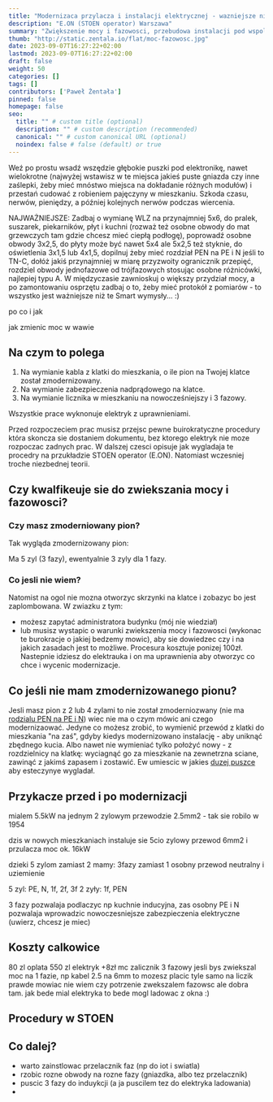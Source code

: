 ```yaml
---
title: "Modernizaca przylacza i instalacji elektrycznej - wazniejsze niz smart home1"
description: "E.ON (STOEN operator) Warszawa"
summary: "Zwiększenie mocy i fazowosci, przebudowa instalacji pod wspolczene potrzeby. Zuzywamy coraz wicej energii elektrycznej. Linia zasilająca do mieszkania z rynku wtórnego może nie zapewnić Ci dość mocy jeśli zamierzasz przejść na indukcję czy używać klimatyzacji. Dowiedz się kiedy i jak wymienić ją aby uniknąć przykrych niespodzianek w przyszłości."
thumb: "http://static.zentala.io/flat/moc-fazowosc.jpg"
date: 2023-09-07T16:27:22+02:00
lastmod: 2023-09-07T16:27:22+02:00
draft: false
weight: 50
categories: []
tags: []
contributors: ['Paweł Żentała']
pinned: false
homepage: false
seo:
  title: "" # custom title (optional)
  description: "" # custom description (recommended)
  canonical: "" # custom canonical URL (optional)
  noindex: false # false (default) or true
---
```


Weź po prostu wsadź wszędzie głębokie puszki pod elektronikę, nawet wielokrotne (najwyżej wstawisz w te miejsca jakieś puste gniazda czy inne zaślepki, żeby mieć mnóstwo miejsca na dokładanie różnych modułów) i przestań cudować z robieniem pajęczyny w mieszkaniu. Szkoda czasu, nerwów, pieniędzy, a później kolejnych nerwów podczas wiercenia.

NAJWAŻNIEJSZE: Zadbaj o wymianę WLZ na przynajmniej 5x6, do pralek, suszarek, piekarników, płyt i kuchni (rozważ też osobne obwody do mat grzewczych tam gdzie chcesz mieć ciepłą podłogę), poprowadź osobne obwody 3x2,5, do płyty może być nawet 5x4 ale 5x2,5 też styknie, do oświetlenia 3x1,5 lub 4x1,5, dopilnuj żeby mieć rozdział PEN na PE i N jeśli to TN-C, dołóż jakiś przynajmniej w miarę przyzwoity ogranicznik przepięć, rozdziel obwody jednofazowe od trójfazowych stosując osobne różnicówki, najlepiej typu A. W międzyczasie zawnioskuj o większy przydział mocy, a po zamontowaniu osprzętu zadbaj o to, żeby mieć protokół z pomiarów - to wszystko jest ważniejsze niż te Smart wymysły... :)





po co i jak

jak zmienic moc w wawie

## Na czym to polega

1) Na wymianie kabla z klatki do mieszkania, o ile pion na Twojej klatce został zmodernizowany.
2) Na wymianie zabezpieczenia nadprądowego na klatce.
3) Na wymianie licznika w mieszkaniu na nowocześniejszy i 3 fazowy.

Wszystkie prace wyknonuje elektryk z uprawnieniami.

Przed rozpoczeciem prac musisz przejsc pewne buirokratyczne procedury która skoncza sie dostaniem dokumentu, bez ktorego elektryk nie moze rozpoczac zadnych prac. W dalszej czesci opisuje jak wygladaja te procedry na przukładzie STOEN operator (E.ON). Natomiast wczesniej troche niezbednej teorii.

## Czy kwalfikeuje sie do zwiekszania mocy i fazowosci?

### Czy masz zmoderniowany pion?

Tak wygląda zmodernizowany pion:

Ma 5 zyl (3 fazy), ewentyalnie 3 zyly dla 1 fazy.

### Co jesli nie wiem?
Natomist na ogol nie mozna otworzyc skrzynki na klatce i zobazyc bo jest zaplombowana. W zwiazku z tym:
* możesz zapytać administratora budynku (mój nie wiedział)
* lub musisz wystapic o warunki zwiekszenia mocy i fazowosci (wykonac te burokracje o jakiej bedzemy mowic), aby sie dowiedzec czy i na jakich zasadach jest to możliwe. Procesura kosztuje ponizej 100zł. Nastepnie idziesz do elektrauka i on ma uprawnienia aby otworzyc co chce i wycenic modernizacje.

## Co jeśli nie mam zmodernizowanego pionu?

Jesli masz pion z 2 lub 4 zylami to nie został zmoderniozwany (nie ma [rodzialu PEN na PE i N]()) wiec nie ma o czym mówic ani czego modernizaować. Jedyne co możesz zrobić, to wymienić przewód z klatki do mieszkania "na zaś", gdyby kiedys modernizowano instalację - aby uniknąć zbędnego kucia. Albo nawet nie wymieniać tylko położyć nowy - z rozdzielnicy na klatkę: wyciagnąć go za mieszkanie na zewnetrzna sciane, zawinąć z jakimś zapasem i zostawić. Ew umiescic w jakies [duzej puszce]() aby esteczynye wygladał.

## Przykacze przed i po modernizacji
mialem 5.5kW na jednym 2 zylowym przewodzie 2.5mm2 - tak sie robilo w 1954

dzis w nowych mieszkaniach instaluje sie 5cio zylowy przewod 6mm2 i przulacza moc ok. 16kW

dzieki 5 zylom zamiast 2 mamy:
3fazy zamiast 1
osobny przewod neutralny i uziemienie

5 zyl: PE, N, 1f, 2f, 3f
2 zyły: 1f, PEN

3 fazy pozwalaja podlaczyc np kuchnie inducyjna, zas osobny PE i N pozwalaja wprowadzic nowoczesniejsze zabezpieczenia elektryczne (uwierz, chcesz je miec)


## Koszty calkowice

80 zl oplata
550 zl elektryk
+8zł mc zalicznik 3 fazowy
jesli bys zwiekszal moc na 1 fazie, np kabel 2.5 na 6mm to mozesz placic tyle samo na liczik
prawde mowiac nie wiem czy potrzenie zwekszalem fazowsc ale dobra tam. jak bede mial elektryka to bede mogl ladowac z okna :)

## Procedury w STOEN

## Co dalej?
- warto zainstlowac przelacznik faz (np do iot i swiatla)
- rzobic rozne obwody na rozne fazy (gniazdka, albo tez przelacznik)
- puscic 3 fazy do induykcji (a ja puscilem tez do elektryka ladowania)
-
